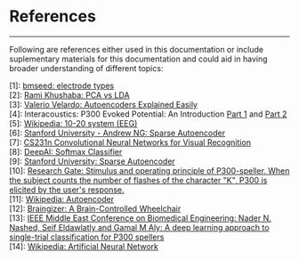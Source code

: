 # References

---

Following are references either used in this documentation or include suplementary materials for this documentation and could aid in having broader understanding of different topics:  

[1]: [bmseed: electrode types](https://www.bmseed.com/stretchable-electrodes-for-brain-implants)  
[2]: [Rami Khushaba: PCA vs LDA](https://www.youtube.com/watch?v=SP9r1L_C494)  
[3]: [Valerio Velardo: Autoencoders Explained Easily](https://www.youtube.com/watch?v=xwrzh4e8DLs)  
[4]: Interacoustics: P300 Evoked Potential: An Introduction [Part 1](https://www.youtube.com/watch?v=N2H4NTAZrhY) and [Part 2](https://www.youtube.com/watch?v=RtYNTzJSdN0)  
[5]: [Wikipedia: 10-20 system (EEG)](https://en.wikipedia.org/wiki/10%E2%80%9320_system_(EEG))  
[6]: [Stanford University - Andrew NG: Sparse Autoencoder](https://web.stanford.edu/class/cs294a/sparseAutoencoder.pdf)  
[7]: [CS231n Convolutional Neural Networks for Visual Recognition](https://cs231n.github.io/linear-classify/#:~:text=The%20Softmax%20classifier%20uses%20the,entropy%20loss%20can%20be%20applied.)  
[8]: [DeepAI: Softmax Classifier](https://deepai.org/machine-learning-glossary-and-terms/softmax-layer)  
[9]: [Stanford University: Sparse Autoencoder](https://web.stanford.edu/class/cs294a/sparseAutoencoder.pdf)  
[10]: [Research Gate: Stimulus and operating principle of P300-speller. When the subject counts the number of flashes of the character "K", P300 is elicited by the user's response.](https://www.researchgate.net/figure/Stimulus-and-operating-principle-of-P300-speller-When-the-subject-counts-the-number-of_fig2_311359887)  
[11]: [Wikipedia: Autoencoder](https://en.wikipedia.org/wiki/Autoencoder)  
[12]: [Braingizer: A Brain-Controlled Wheelchair](http://braingizer.blogspot.com/2014/07/braingizer-book.html)  
[13]: [IEEE Middle East Conference on Biomedical Engineering: Nader N. Nashed, Seif Eldawlatly and Gamal M Aly: A deep learning approach to single-trial classification for P300 spellers](https://ieeexplore.ieee.org/document/8402397)  
[14]: [Wikipedia: Artificial Neural Network](https://en.wikipedia.org/wiki/Artificial_neural_network)  
